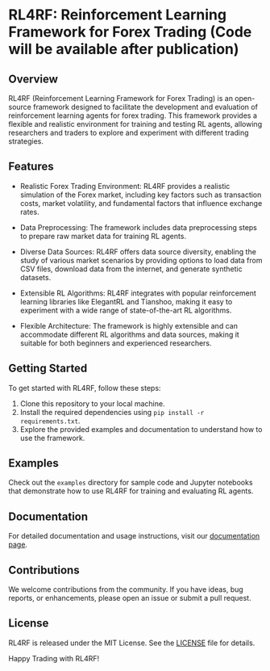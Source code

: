 # RL4RF: Reinforcement Learning Framework for Forex Trading (Code will be available after publication)

## Overview

RL4RF (Reinforcement Learning Framework for Forex Trading) is an open-source framework designed to facilitate the development and evaluation of reinforcement learning agents for forex trading. This framework provides a flexible and realistic environment for training and testing RL agents, allowing researchers and traders to explore and experiment with different trading strategies.

## Features

- Realistic Forex Trading Environment: RL4RF provides a realistic simulation of the Forex market, including key factors such as transaction costs, market volatility, and fundamental factors that influence exchange rates.

- Data Preprocessing: The framework includes data preprocessing steps to prepare raw market data for training RL agents.

- Diverse Data Sources: RL4RF offers data source diversity, enabling the study of various market scenarios by providing options to load data from CSV files, download data from the internet, and generate synthetic datasets.

- Extensible RL Algorithms: RL4RF integrates with popular reinforcement learning libraries like ElegantRL and Tianshoo, making it easy to experiment with a wide range of state-of-the-art RL algorithms.

- Flexible Architecture: The framework is highly extensible and can accommodate different RL algorithms and data sources, making it suitable for both beginners and experienced researchers.

## Getting Started

To get started with RL4RF, follow these steps:

1. Clone this repository to your local machine.
2. Install the required dependencies using `pip install -r requirements.txt`.
3. Explore the provided examples and documentation to understand how to use the framework.

## Examples

Check out the `examples` directory for sample code and Jupyter notebooks that demonstrate how to use RL4RF for training and evaluating RL agents.

## Documentation

For detailed documentation and usage instructions, visit our [documentation page](https://beavailablesoon.com).

## Contributions

We welcome contributions from the community. If you have ideas, bug reports, or enhancements, please open an issue or submit a pull request.

## License

RL4RF is released under the MIT License. See the [LICENSE](LICENSE) file for details.

Happy Trading with RL4RF!
